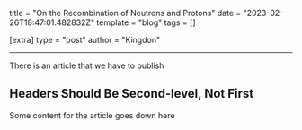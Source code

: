 title = "On the Recombination of Neutrons and Protons"
date = "2023-02-26T18:47:01.482832Z"
template = "blog"
tags = []

[extra]
type = "post"
author = "Kingdon"

---

There is an article that we have to publish

<!-- Ideally, for SEO there should be an image after the first paragraph or two -->

## Headers Should Be Second-level, Not First

Some content for the article goes down here
